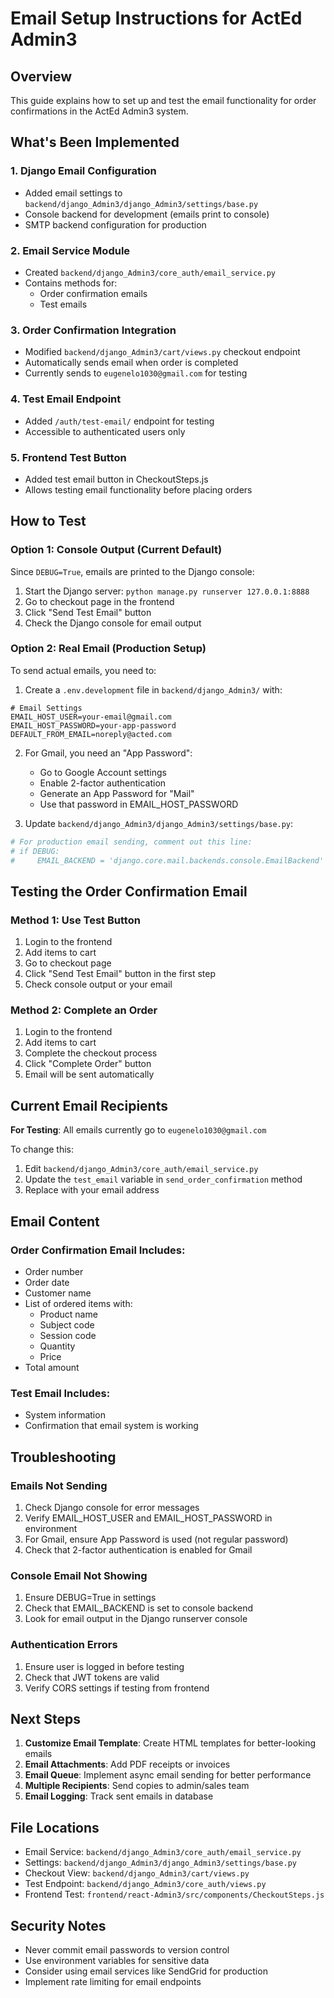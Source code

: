 # Email Setup Instructions for ActEd Admin3

## Overview
This guide explains how to set up and test the email functionality for order confirmations in the ActEd Admin3 system.

## What's Been Implemented

### 1. Django Email Configuration
- Added email settings to `backend/django_Admin3/django_Admin3/settings/base.py`
- Console backend for development (emails print to console)
- SMTP backend configuration for production

### 2. Email Service Module
- Created `backend/django_Admin3/core_auth/email_service.py`
- Contains methods for:
  - Order confirmation emails
  - Test emails

### 3. Order Confirmation Integration
- Modified `backend/django_Admin3/cart/views.py` checkout endpoint
- Automatically sends email when order is completed
- Currently sends to `eugenelo1030@gmail.com` for testing

### 4. Test Email Endpoint
- Added `/auth/test-email/` endpoint for testing
- Accessible to authenticated users only

### 5. Frontend Test Button
- Added test email button in CheckoutSteps.js
- Allows testing email functionality before placing orders

## How to Test

### Option 1: Console Output (Current Default)
Since `DEBUG=True`, emails are printed to the Django console:

1. Start the Django server: `python manage.py runserver 127.0.0.1:8888`
2. Go to checkout page in the frontend
3. Click "Send Test Email" button
4. Check the Django console for email output

### Option 2: Real Email (Production Setup)
To send actual emails, you need to:

1. Create a `.env.development` file in `backend/django_Admin3/` with:
```
# Email Settings
EMAIL_HOST_USER=your-email@gmail.com
EMAIL_HOST_PASSWORD=your-app-password
DEFAULT_FROM_EMAIL=noreply@acted.com
```

2. For Gmail, you need an "App Password":
   - Go to Google Account settings
   - Enable 2-factor authentication 
   - Generate an App Password for "Mail" 
   - Use that password in EMAIL_HOST_PASSWORD

3. Update `backend/django_Admin3/django_Admin3/settings/base.py`:
```python
# For production email sending, comment out this line:
# if DEBUG:
#     EMAIL_BACKEND = 'django.core.mail.backends.console.EmailBackend'
```

## Testing the Order Confirmation Email

### Method 1: Use Test Button
1. Login to the frontend
2. Add items to cart
3. Go to checkout page
4. Click "Send Test Email" button in the first step
5. Check console output or your email

### Method 2: Complete an Order
1. Login to the frontend
2. Add items to cart
3. Complete the checkout process
4. Click "Complete Order" button
5. Email will be sent automatically

## Current Email Recipients

**For Testing**: All emails currently go to `eugenelo1030@gmail.com`

To change this:
1. Edit `backend/django_Admin3/core_auth/email_service.py`
2. Update the `test_email` variable in `send_order_confirmation` method
3. Replace with your email address

## Email Content

### Order Confirmation Email Includes:
- Order number
- Order date
- Customer name
- List of ordered items with:
  - Product name
  - Subject code
  - Session code
  - Quantity
  - Price
- Total amount

### Test Email Includes:
- System information
- Confirmation that email system is working

## Troubleshooting

### Emails Not Sending
1. Check Django console for error messages
2. Verify EMAIL_HOST_USER and EMAIL_HOST_PASSWORD in environment
3. For Gmail, ensure App Password is used (not regular password)
4. Check that 2-factor authentication is enabled for Gmail

### Console Email Not Showing
1. Ensure DEBUG=True in settings
2. Check that EMAIL_BACKEND is set to console backend
3. Look for email output in the Django runserver console

### Authentication Errors
1. Ensure user is logged in before testing
2. Check that JWT tokens are valid
3. Verify CORS settings if testing from frontend

## Next Steps

1. **Customize Email Template**: Create HTML templates for better-looking emails
2. **Email Attachments**: Add PDF receipts or invoices
3. **Email Queue**: Implement async email sending for better performance
4. **Multiple Recipients**: Send copies to admin/sales team
5. **Email Logging**: Track sent emails in database

## File Locations

- Email Service: `backend/django_Admin3/core_auth/email_service.py`
- Settings: `backend/django_Admin3/django_Admin3/settings/base.py`
- Checkout View: `backend/django_Admin3/cart/views.py`
- Test Endpoint: `backend/django_Admin3/core_auth/views.py`
- Frontend Test: `frontend/react-Admin3/src/components/CheckoutSteps.js`

## Security Notes

- Never commit email passwords to version control
- Use environment variables for sensitive data
- Consider using email services like SendGrid for production
- Implement rate limiting for email endpoints 